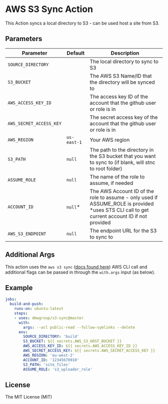 # AWS S3 Sync Action

This Action syncs a local directory to S3 - can be used host a site from S3.

## Parameters
| Parameter |  Default | Description |
|-----------|---------|-------------|
| `SOURCE_DIRECTORY` | | The local directory to sync to S3 |
| `S3_BUCKET` | | The AWS S3 Name/ID that the directory will be synced to |
| `AWS_ACCESS_KEY_ID` | | The access key ID of the account that the github user or role is in |
| `AWS_SECRET_ACCESS_KEY` | | The secret access key of the account that the github user or role is in |
| `AWS_REGION` | `us-east-1` | Your AWS region |
| `S3_PATH` | `null` | The path to the directory in the S3 bucket that you want to sync to (if blank, will stnc to root folder) |
| `ASSUME_ROLE` | `null` | The name of the role to assume, if needed |
| `ACCOUNT_ID` | `null`* | The AWS Account ID of the role to assume - only used if ASSUME_ROLE is provided *uses STS CLI call to get current account ID if not provided |
| `AWS_S3_ENDPOINT` | `null` | The endpoint URL for the S3 to sync to |

## Additional Args

This action uses the `aws s3 sync` ([docs found here](https://docs.aws.amazon.com/cli/latest/reference/s3/sync.html)) AWS CLI call and additional flags can be passed in through the `with.args` input (as below).

## Example
```yaml
jobs:
  build-and-push:
    runs-on: ubuntu-latest
    steps:
    - uses: dmwgroup/s3-sync@master
      with:
        args: --acl public-read --follow-symlinks --delete
      env:
        SOURCE_DIRECTORY: 'build'
        S3_BUCKET: ${{ secrets.AWS_S3_HOST_BUCKET }}
        AWS_ACCESS_KEY_ID: ${{ secrets.AWS_ACCESS_KEY_ID }}
        AWS_SECRET_ACCESS_KEY: ${{ secrets.AWS_SECRET_ACCESS_KEY }}
        AWS_REGION: 'eu-west-2'
        ACCOUNT_ID: '12345678910'
        S3_PATH: 'site_files'
        ASSUME_ROLE: 's3_uploader_role'
```

## License
The MIT License (MIT)